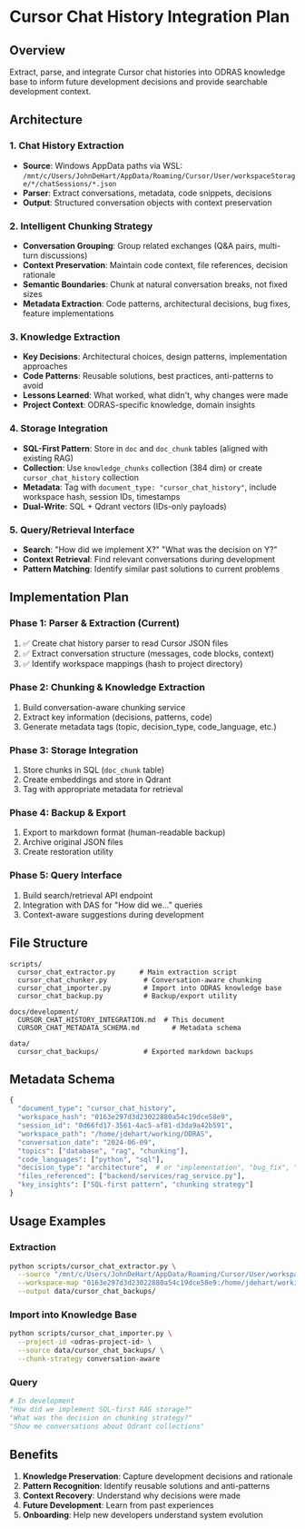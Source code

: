 # Cursor Chat History Integration Plan

## Overview

Extract, parse, and integrate Cursor chat histories into ODRAS knowledge base to inform future development decisions and provide searchable development context.

## Architecture

### 1. **Chat History Extraction**
- **Source**: Windows AppData paths via WSL: `/mnt/c/Users/JohnDeHart/AppData/Roaming/Cursor/User/workspaceStorage/*/chatSessions/*.json`
- **Parser**: Extract conversations, metadata, code snippets, decisions
- **Output**: Structured conversation objects with context preservation

### 2. **Intelligent Chunking Strategy**
- **Conversation Grouping**: Group related exchanges (Q&A pairs, multi-turn discussions)
- **Context Preservation**: Maintain code context, file references, decision rationale
- **Semantic Boundaries**: Chunk at natural conversation breaks, not fixed sizes
- **Metadata Extraction**: Code patterns, architectural decisions, bug fixes, feature implementations

### 3. **Knowledge Extraction**
- **Key Decisions**: Architectural choices, design patterns, implementation approaches
- **Code Patterns**: Reusable solutions, best practices, anti-patterns to avoid
- **Lessons Learned**: What worked, what didn't, why changes were made
- **Project Context**: ODRAS-specific knowledge, domain insights

### 4. **Storage Integration**
- **SQL-First Pattern**: Store in `doc` and `doc_chunk` tables (aligned with existing RAG)
- **Collection**: Use `knowledge_chunks` collection (384 dim) or create `cursor_chat_history` collection
- **Metadata**: Tag with `document_type: "cursor_chat_history"`, include workspace hash, session IDs, timestamps
- **Dual-Write**: SQL + Qdrant vectors (IDs-only payloads)

### 5. **Query/Retrieval Interface**
- **Search**: "How did we implement X?" "What was the decision on Y?"
- **Context Retrieval**: Find relevant conversations during development
- **Pattern Matching**: Identify similar past solutions to current problems

## Implementation Plan

### Phase 1: Parser & Extraction (Current)
1. ✅ Create chat history parser to read Cursor JSON files
2. ✅ Extract conversation structure (messages, code blocks, context)
3. ✅ Identify workspace mappings (hash to project directory)

### Phase 2: Chunking & Knowledge Extraction
1. Build conversation-aware chunking service
2. Extract key information (decisions, patterns, code)
3. Generate metadata tags (topic, decision_type, code_language, etc.)

### Phase 3: Storage Integration
1. Store chunks in SQL (`doc_chunk` table)
2. Create embeddings and store in Qdrant
3. Tag with appropriate metadata for retrieval

### Phase 4: Backup & Export
1. Export to markdown format (human-readable backup)
2. Archive original JSON files
3. Create restoration utility

### Phase 5: Query Interface
1. Build search/retrieval API endpoint
2. Integration with DAS for "How did we..." queries
3. Context-aware suggestions during development

## File Structure

```
scripts/
  cursor_chat_extractor.py      # Main extraction script
  cursor_chat_chunker.py         # Conversation-aware chunking
  cursor_chat_importer.py        # Import into ODRAS knowledge base
  cursor_chat_backup.py          # Backup/export utility
  
docs/development/
  CURSOR_CHAT_HISTORY_INTEGRATION.md  # This document
  CURSOR_CHAT_METADATA_SCHEMA.md        # Metadata schema

data/
  cursor_chat_backups/           # Exported markdown backups
```

## Metadata Schema

```python
{
  "document_type": "cursor_chat_history",
  "workspace_hash": "0163e297d3d23022880a54c19dce58e9",
  "session_id": "0d66fd17-3561-4ac5-af81-d3da9a42b591",
  "workspace_path": "/home/jdehart/working/ODRAS",
  "conversation_date": "2024-06-09",
  "topics": ["database", "rag", "chunking"],
  "code_languages": ["python", "sql"],
  "decision_type": "architecture",  # or "implementation", "bug_fix", "feature"
  "files_referenced": ["backend/services/rag_service.py"],
  "key_insights": ["SQL-first pattern", "chunking strategy"]
}
```

## Usage Examples

### Extraction
```bash
python scripts/cursor_chat_extractor.py \
  --source "/mnt/c/Users/JohnDeHart/AppData/Roaming/Cursor/User/workspaceStorage" \
  --workspace-map "0163e297d3d23022880a54c19dce58e9:/home/jdehart/working/ODRAS" \
  --output data/cursor_chat_backups/
```

### Import into Knowledge Base
```bash
python scripts/cursor_chat_importer.py \
  --project-id <odras-project-id> \
  --source data/cursor_chat_backups/ \
  --chunk-strategy conversation-aware
```

### Query
```python
# In development
"How did we implement SQL-first RAG storage?"
"What was the decision on chunking strategy?"
"Show me conversations about Qdrant collections"
```

## Benefits

1. **Knowledge Preservation**: Capture development decisions and rationale
2. **Pattern Recognition**: Identify reusable solutions and anti-patterns
3. **Context Recovery**: Understand why decisions were made
4. **Future Development**: Learn from past experiences
5. **Onboarding**: Help new developers understand system evolution
